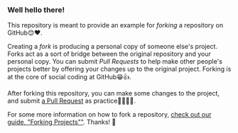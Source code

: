 ### Well hello there!

This repository is meant to provide an example for *forking* a repository on GitHub😊❤.

Creating a *fork* is producing a personal copy of someone else's project. Forks act as a sort of bridge between the original repository and your personal copy. You can submit *Pull Requests* to help make other people's projects better by offering your changes up to the original project. Forking is at the core of social coding at GitHub😁👍.

After forking this repository, you can make some changes to the project, and submit [a Pull Request](https://github.com/octocat/Spoon-Knife/pulls) as practice🤷‍♂️🤷‍♀️.

For some more information on how to fork a repository, [check out our guide, "Forking Projects""](http://guides.github.com/overviews/forking/). Thanks! :sparkling_heart:
